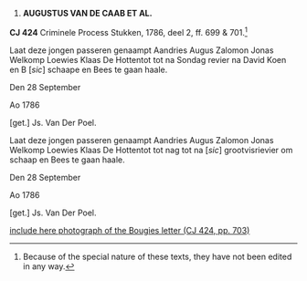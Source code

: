 1.  **AUGUSTUS VAN DE CAAB ET AL.**

**CJ 424** Criminele Process Stukken, 1786, deel 2, ff. 699 & 701.[^1]

Laat deze jongen passeren genaampt Aandries Augus Zalomon Jonas Welkomp
Loewies Klaas De Hottentot tot na Sondag revier na David Koen en B
\[*sic*\] schaape en Bees te gaan haale.

Den 28 September

Ao 1786

\[get.\] Js. Van Der Poel.

Laat deze jongen passeren genaampt Aandries Augus Zalomon Jonas Welkomp
Loewies Klaas De Hottentot tot nag tot na \[*sic*\] grootvisrievier om
schaap en Bees te gaan haale.

Den 28 September

Ao 1786

\[get.\] Js. Van Der Poel.

<u>include here photograph of the Bougies letter (CJ 424, pp. 703)</u>

[^1]: Because of the special nature of these texts, they have not been
    edited in any way.
